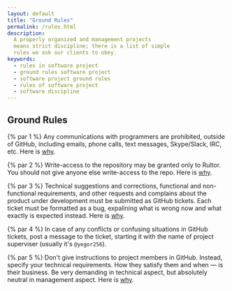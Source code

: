 ```yaml
---
layout: default
title: "Ground Rules"
permalink: /rules.html
description:
  A properly organized and management projects
  means strict discipline; there is a list of simple
  rules we ask our clients to obey.
keywords:
  - rules in software project
  - ground rules software project
  - software project ground rules
  - rules of software project
  - software discipline
---
```


## Ground Rules

{% par 1 %}
Any communications with programmers are prohibited,
outside of GitHub, including emails, phone calls, text messages,
Skype/Slack, IRC, etc.
Here is [why](http://www.yegor256.com/2014/10/07/stop-chatting-start-coding.html).

{% par 2 %}
Write-access to the repository may be granted only to Rultor.
You should not give anyone else write-access to the repo.
Here is [why](http://www.yegor256.com/2014/07/21/read-only-master-branch.html).

{% par 3 %}
Technical suggestions and corrections, functional and non-functional requirements,
and other requests and complains about the product under development
must be submitted as GitHub tickets. Each ticket must be formatted as
a bug, expalining what is wrong now and what exactly is expected instead.
Here is [why](http://www.yegor256.com/2014/11/24/principles-of-bug-tracking.html).

{% par 4 %}
In case of any conflicts or confusing situations in GitHub tickets,
post a message to the ticket, starting it with the name of project
superviser (usually it's `@yegor256`).

{% par 5 %}
Don't give instructions to project members in GitHub. Instead, specify
your technical requirements. How they satisfy them and when &mdash; is their business.
Be very demanding in technical aspect, but absolutely neutral in management aspect.
Here is [why](http://www.yegor256.com/2014/11/24/principles-of-bug-tracking.html).

